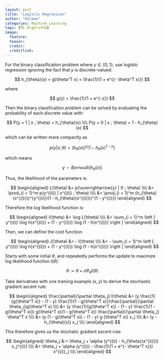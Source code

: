 ```yaml
---
layout: post
title: "Logistic Regression"
author: "HzCeee"
categories: Machine Learning
tags: [ML Algorithm]
image:
  feature: 
  teaser: 
  credit:
  creditlink:
---
```


For the binary classification problem where $y \in \{ 0 , 1 \}$, use logistic regression ignoring the fact that $y$ is discrete-valued:

$$
h_{\theta}(x) = g(\theta^T x) = \frac{1}{1 + e^{(- \theta^T x)}}
$$

where

$$
g(z) = \frac{1}{1 + e^{-z}}
$$

Then the binary classfication problem can be solved by evaluating the probability of each discrete value with:

$$
P(y = 1 | x ; \theta) = h_{\theta}(x) \\\\
P(y = 0 | x ; \theta) = 1 - h_{\theta}(x)
$$

which can be written more compactly as

$$
p(y | x ; \theta) = (h_{\theta}(x))^y (1 - h_{\theta}(x)^{1-y})
$$

which means 

$$
y \sim Bernoulli( h_{\theta}(x) )
$$

Thus, the likelihood of the parameters is:

$$
\begin{aligned}
L(\theta) &= p(\overrightarrow{y} | X ; \theta) \\\\
&= \prod_{i = 1}^m p(y^{(i)} | x^{(i)} ; \theta) \\\\
&= \prod_{i = 1}^m (h_{\theta}(x^{(i)}))^{y^{(i)}}(1 - h_{\theta}(x^{(i)}))^{1 - y^{(i)}}
\end{aligned}
$$

Therefore the log likelihood function is:

$$
\begin{aligned}
l(\theta) &= \log L(\theta) \\\\
&= \sum_{i = 1}^m \left [ y^{(i)} \log h(x^{(i)}) + (1 - y^{(i)}) \log (1 - h(x^{(i)}) \right ]
\end{aligned}
$$

Then, we can define the cost function:

$$
\begin{aligned}
J(\theta) &= - l(\theta) \\\\
&= - \sum_{i = 1}^m \left [ y^{(i)} \log h(x^{(i)}) + (1 - y^{(i)}) \log (1 - h(x^{(i)}) \right ]
\end{aligned}
$$

Starts with some initial $\theta$, and repeatedly performs the update to maximize log likelihood function $l(\theta)$:

$$
\theta := \theta + \alpha \nabla_{\theta} l(\theta)
$$

Take derivatives with one training example $(x, y)$ to derive the stochastic gradient ascent rule:

$$
\begin{aligned}
\frac{\partial}{\partial \theta_j} l(\theta) &= 
(y \frac{1}{g(\theta^T x)} - (1 - y) \frac{1}{1 - g(\theta^T x)})\frac{\partial}{\partial \theta_j}g(\theta^T x) \\\\
&= (y \frac{1}{g(\theta^T x)} - (1 - y) \frac{1}{1 - g(\theta^T x)}) g(\theta^T x)(1 - g(\theta^T x)) \frac{\partial}{\partial \theta_j} \theta^T x \\\\
&= (y (1 - g(\theta^T x)) - (1 - y) g (\theta^T x)) x_j \\\\
&= (y - h_{\theta}(x)) x_j \\\\
\end{aligned}
$$

This therefore gives us the stochatic gradient ascent rule:

$$
\begin{aligned}
\theta_j &:= \theta_j + \alpha (y^{(i)} - h_{\theta}(x^{(i)})) x_j^{(i)} \\\\
&= \theta_j + \alpha (y^{(i)} - \frac{1}{1 + e^{- \theta^T x}}) x^{(i)}_j \\\\
\end{aligned}
$$